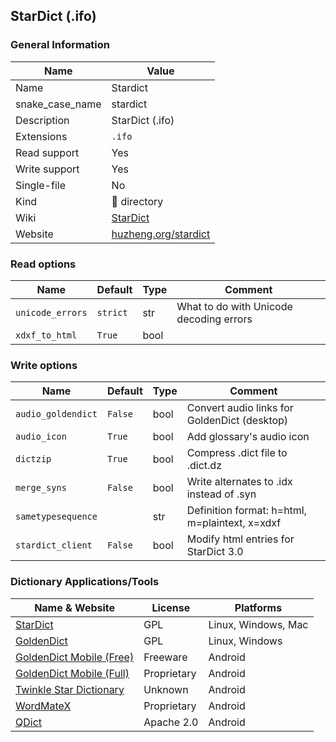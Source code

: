 
## StarDict (.ifo) ##

### General Information ###
Name | Value
---- | -------
Name | Stardict
snake_case_name | stardict
Description | StarDict (.ifo)
Extensions | `.ifo`
Read support | Yes
Write support | Yes
Single-file | No
Kind | 📁 directory
Wiki | [StarDict](https://en.wikipedia.org/wiki/StarDict)
Website | [huzheng.org/stardict](http://huzheng.org/stardict/)


### Read options ###
Name | Default | Type | Comment
---- | ------- | ---- | -------
`unicode_errors` | `strict` | str | What to do with Unicode decoding errors
`xdxf_to_html` | `True` | bool | 

### Write options ###
Name | Default | Type | Comment
---- | ------- | ---- | -------
`audio_goldendict` | `False` | bool | Convert audio links for GoldenDict (desktop)
`audio_icon` | `True` | bool | Add glossary's audio icon
`dictzip` | `True` | bool | Compress .dict file to .dict.dz
`merge_syns` | `False` | bool | Write alternates to .idx instead of .syn
`sametypesequence` |  | str | Definition format: h=html, m=plaintext, x=xdxf
`stardict_client` | `False` | bool | Modify html entries for StarDict 3.0

### Dictionary Applications/Tools ###
Name & Website | License | Platforms
-------------- | ------- | ---------
[StarDict](http://huzheng.org/stardict/) | GPL | Linux, Windows, Mac
[GoldenDict](http://goldendict.org/) | GPL | Linux, Windows
[GoldenDict Mobile (Free)](http://goldendict.mobi/) | Freeware | Android
[GoldenDict Mobile (Full)](http://goldendict.mobi/) | Proprietary | Android
[Twinkle Star Dictionary](https://play.google.com/store/apps/details?id=com.qtier.dict) | Unknown | Android
[WordMateX](https://apkcombo.com/wordmatex/org.d1scw0rld.wordmatex/) | Proprietary | Android
[QDict](https://play.google.com/store/apps/details?id=com.annie.dictionary) | Apache 2.0 | Android
